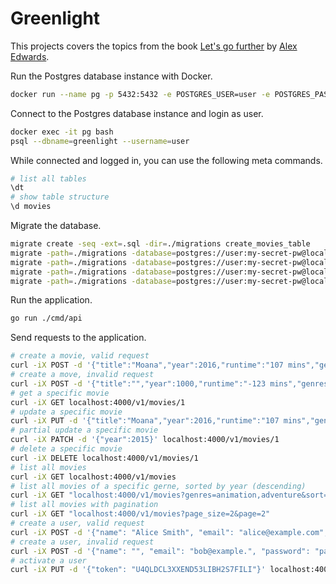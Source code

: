 # Greenlight
This projects covers the topics from the book [Let's go further](https://lets-go-further.alexedwards.net/) by [Alex Edwards](https://github.com/alexedwards).

Run the Postgres database instance with Docker.
```bash
docker run --name pg -p 5432:5432 -e POSTGRES_USER=user -e POSTGRES_PASSWORD=my-secret-pw -e POSTGRES_DB=greenlight -d postgres:16
```

Connect to the Postgres database instance and login as user.
```bash
docker exec -it pg bash
psql --dbname=greenlight --username=user
```

While connected and logged in, you can use the following meta commands.
```bash
# list all tables
\dt
# show table structure
\d movies
```

Migrate the database.
```bash
migrate create -seq -ext=.sql -dir=./migrations create_movies_table
migrate -path=./migrations -database=postgres://user:my-secret-pw@localhost:5432/greenlight?sslmode=disable up
migrate -path=./migrations -database=postgres://user:my-secret-pw@localhost:5432/greenlight?sslmode=disable goto 1
migrate -path=./migrations -database=postgres://user:my-secret-pw@localhost:5432/greenlight?sslmode=disable version
migrate -path=./migrations -database=postgres://user:my-secret-pw@localhost:5432/greenlight?sslmode=disable force 1
```

Run the application.
```bash
go run ./cmd/api
```

Send requests to the application.
```bash
# create a movie, valid request
curl -iX POST -d '{"title":"Moana","year":2016,"runtime":"107 mins","genres":["animation","adventure"]}' localhost:4000/v1/movies
# create a move, invalid request
curl -iX POST -d '{"title":"","year":1000,"runtime":"-123 mins","genres":["sci-fi","sci-fi"]}' localhost:4000/v1/movies
# get a specific movie
curl -iX GET localhost:4000/v1/movies/1
# update a specific movie
curl -iX PUT -d '{"title":"Moana","year":2016,"runtime":"107 mins","genres":["animation","adventure","musical"]}' localhost:4000/v1/movies/1
# partial update a specific movie
curl -iX PATCH -d '{"year":2015}' localhost:4000/v1/movies/1
# delete a specific movie
curl -iX DELETE localhost:4000/v1/movies/1
# list all movies
curl -iX GET localhost:4000/v1/movies
# list all movies of a specific gerne, sorted by year (descending)
curl -iX GET "localhost:4000/v1/movies?genres=animation,adventure&sort=-year"
# list all movies with pagination
curl -iX GET "localhost:4000/v1/movies?page_size=2&page=2"
# create a user, valid request
curl -iX POST -d '{"name": "Alice Smith", "email": "alice@example.com", "password": "pa55word"}' localhost:4000/v1/users
# create a user, invalid request
curl -iX POST -d '{"name": "", "email": "bob@example.", "password": "pass"}' localhost:4000/v1/users
# activate a user
curl -iX PUT -d '{"token": "U4QLDCL3XXEND53LIBH2S7FILI"}' localhost:4000/v1/users/activated
```
